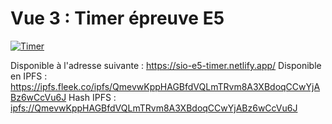 # Vue 3 : Timer épreuve E5

[![Timer](https://img.youtube.com/vi/_cMkRmXe4sw/0.jpg)](https://www.youtube.com/watch?v=_cMkRmXe4sw)

Disponible à l'adresse suivante : <https://sio-e5-timer.netlify.app/>
Disponible en IPFS : <https://ipfs.fleek.co/ipfs/QmevwKppHAGBfdVQLmTRvm8A3XBdoqCCwYjABz6wCcVu6J>
Hash IPFS : <ipfs://QmevwKppHAGBfdVQLmTRvm8A3XBdoqCCwYjABz6wCcVu6J>